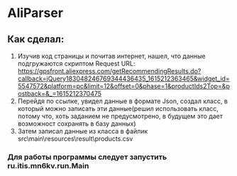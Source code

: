 # AliParser
## Как сделал:
1. Изучив код страницы и почитав интернет, нашел, что данные подгружаются скриптом Request URL: https://gpsfront.aliexpress.com/getRecommendingResults.do?callback=jQuery183048246769344436435_1615212363465&widget_id=5547572&platform=pc&limit=12&offset=0&phase=1&productIds2Top=&postback=&_=1615212370475
2. Перейдя по ссылке, увидел данные в формате Json, создал класс, в который можно записать эти данные(решил использовать класс, потому что, хоть заданием не предусмотрено, в будущем это дает возможност сохранять в базу данных)
3. Затем записал данные из класса в файлик src\main\resources\result\products.csv

### Для работы программы следует запустить ru.itis.mn6kv.run.Main